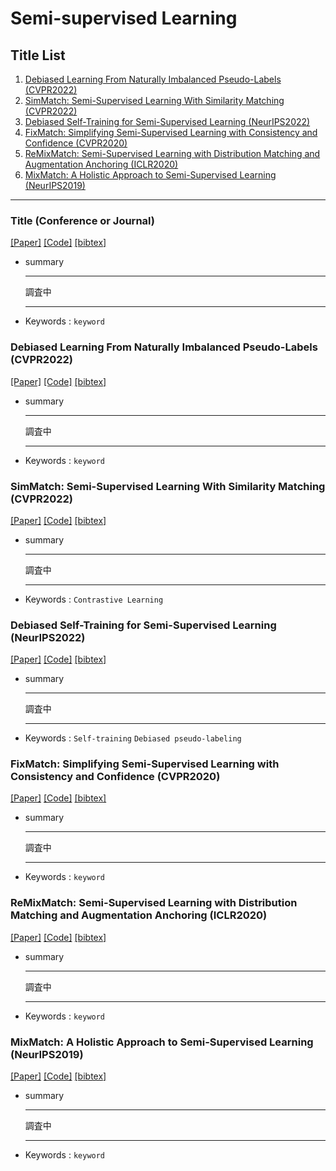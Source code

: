 # Semi-supervised Learning

## Title List

1. [Debiased Learning From Naturally Imbalanced Pseudo-Labels (CVPR2022)](#debiased-learning-from-naturally-imbalanced-pseudo-labels-cvpr2022)
2. [SimMatch: Semi-Supervised Learning With Similarity Matching (CVPR2022)](#simmatch-semi-supervised-learning-with-similarity-matching-cvpr2022)
3. [Debiased Self-Training for Semi-Supervised Learning (NeurIPS2022)](#debiased-self-training-for-semi-supervised-learning-neurips2022)
4. [FixMatch: Simplifying Semi-Supervised Learning with Consistency and Confidence (CVPR2020)](#fixmatch-simplifying-semi-supervised-learning-with-consistency-and-confidence-cvpr2020)
5. [ReMixMatch: Semi-Supervised Learning with Distribution Matching and Augmentation Anchoring (ICLR2020)](#remixmatch-semi-supervised-learning-with-distribution-matching-and-augmentation-anchoring-iclr2020)
6. [MixMatch: A Holistic Approach to Semi-Supervised Learning (NeurIPS2019)](#mixmatch-a-holistic-approach-to-semi-supervised-learning-neurips2019)

---

### Title (Conference or Journal)

[[Paper]]()
[[Code]]()
[[bibtex]]()

- summary  
    ***
    調査中
    ***
- Keywords : `keyword`

### Debiased Learning From Naturally Imbalanced Pseudo-Labels (CVPR2022)

[[Paper]](https://openaccess.thecvf.com/content/CVPR2022/papers/Wang_Debiased_Learning_From_Naturally_Imbalanced_Pseudo-Labels_CVPR_2022_paper.pdf)
[[Code]](https://github.com/frank-xwang/debiased-pseudo-labeling)
[[bibtex]](https://openaccess.thecvf.com/content/CVPR2022/html/Wang_Debiased_Learning_From_Naturally_Imbalanced_Pseudo-Labels_CVPR_2022_paper.html)

- summary  
    ***
    調査中
    ***
- Keywords : `keyword`

### SimMatch: Semi-Supervised Learning With Similarity Matching (CVPR2022)

[[Paper]](https://openaccess.thecvf.com/content/CVPR2022/papers/Zheng_SimMatch_Semi-Supervised_Learning_With_Similarity_Matching_CVPR_2022_paper.pdf)
[[Code]](https://github.com/mingkai-zheng/simmatch)
[[bibtex]](https://openaccess.thecvf.com/content/CVPR2022/html/Zheng_SimMatch_Semi-Supervised_Learning_With_Similarity_Matching_CVPR_2022_paper.html)

- summary  
    ***
    調査中
    ***
- Keywords : `Contrastive Learning`

### Debiased Self-Training for Semi-Supervised Learning (NeurIPS2022)

[[Paper]](https://openreview.net/pdf?id=NI7moUOKtc)
[[Code]](https://github.com/thuml/Debiased-Self-Training)
[[bibtex]](https://openreview.net/forum?id=NI7moUOKtc)

- summary  
    ***
    調査中
    ***
- Keywords : `Self-training` `Debiased pseudo-labeling`

### FixMatch: Simplifying Semi-Supervised Learning with Consistency and Confidence (CVPR2020)

[[Paper]](https://proceedings.neurips.cc/paper_files/paper/2020/file/06964dce9addb1c5cb5d6e3d9838f733-Paper.pdf)
[[Code]](https://github.com/google-research/fixmatch)
[[bibtex]](https://github.com/Loy-rh/paper_notes/blob/main/bib/NeurIPS-2020-fixmatch-simplifying-semi-supervised-learning-with-consistency-and-confidence-Bibtex.bib)

- summary  
    ***
    調査中
    ***
- Keywords : `keyword`

### ReMixMatch: Semi-Supervised Learning with Distribution Matching and Augmentation Anchoring (ICLR2020)

[[Paper]](https://openreview.net/pdf?id=HklkeR4KPB)
[[Code]](https://github.com/google-research/remixmatch)
[[bibtex]](https://openreview.net/forum?id=HklkeR4KPB)

- summary  
    ***
    調査中
    ***
- Keywords : `keyword`

### MixMatch: A Holistic Approach to Semi-Supervised Learning (NeurIPS2019)

[[Paper]](https://proceedings.neurips.cc/paper_files/paper/2019/file/1cd138d0499a68f4bb72bee04bbec2d7-Paper.pdf)
[[Code]](https://github.com/google-research/mixmatch)
[[bibtex]](https://github.com/Loy-rh/paper_notes/blob/main/bib/NeurIPS-2019-mixmatch-a-holistic-approach-to-semi-supervised-learning-Bibtex.bib)

- summary  
    ***
    調査中
    ***
- Keywords : `keyword`
